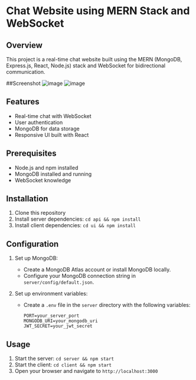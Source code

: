 # Chat Website using MERN Stack and WebSocket

## Overview
This project is a real-time chat website built using the MERN (MongoDB, Express.js, React, Node.js) stack and WebSocket for bidirectional communication.

##Screenshot 
   ![image](https://github.com/aman1205/Chat_Application/assets/113249368/bfc30d5d-7bc4-4598-893f-c519431bbe86)
   ![image](https://github.com/aman1205/Chat_Application/assets/113249368/f86a6407-38e3-40b3-a2e8-3333c9c85b98)
## Features
- Real-time chat with WebSocket
- User authentication
- MongoDB for data storage
- Responsive UI built with React

## Prerequisites
- Node.js and npm installed
- MongoDB installed and running
- WebSocket knowledge

## Installation
1. Clone this repository
2. Install server dependencies: `cd api && npm install`
3. Install client dependencies: `cd ui && npm install`

## Configuration
1. Set up MongoDB:
   - Create a MongoDB Atlas account or install MongoDB locally.
   - Configure your MongoDB connection string in `server/config/default.json`.

2. Set up environment variables:
   - Create a `.env` file in the `server` directory with the following variables:
     ```
     PORT=your_server_port
     MONGODB_URI=your_mongodb_uri
     JWT_SECRET=your_jwt_secret
     ```

## Usage
1. Start the server: `cd server && npm start`
2. Start the client: `cd client && npm start`
3. Open your browser and navigate to `http://localhost:3000`
   






